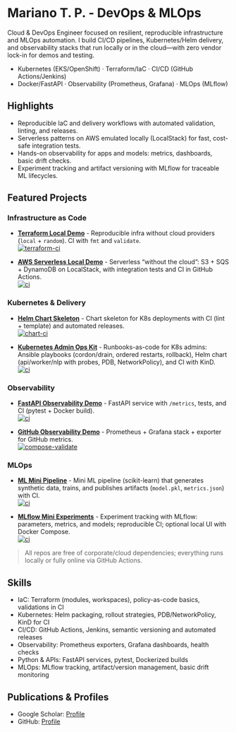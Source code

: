 # Mariano T. P. - DevOps & MLOps

Cloud & DevOps Engineer focused on resilient, reproducible infrastructure and MLOps automation. I build CI/CD pipelines, Kubernetes/Helm delivery, and observability stacks that run locally or in the cloud—with zero vendor lock-in for demos and testing.

- Kubernetes (EKS/OpenShift) · Terraform/IaC · CI/CD (GitHub Actions/Jenkins)  
- Docker/FastAPI · Observability (Prometheus, Grafana) · MLOps (MLflow)

## Highlights
- Reproducible IaC and delivery workflows with automated validation, linting, and releases.
- Serverless patterns on AWS emulated locally (LocalStack) for fast, cost-safe integration tests.
- Hands-on observability for apps and models: metrics, dashboards, basic drift checks.
- Experiment tracking and artifact versioning with MLflow for traceable ML lifecycles.

## Featured Projects

### Infrastructure as Code
- **[Terraform Local Demo](https://github.com/mariano-tp/terraform-local-demo)** - Reproducible infra without cloud providers (`local` + `random`). CI with `fmt` and `validate`.  
  [![terraform-ci](https://github.com/mariano-tp/terraform-local-demo/actions/workflows/terraform-ci.yml/badge.svg?branch=main&style=flat-square)](https://github.com/mariano-tp/terraform-local-demo/actions/workflows/terraform-ci.yml)

- **[AWS Serverless Local Demo](https://github.com/mariano-tp/aws-serverless-local-demo)** - Serverless “without the cloud”: S3 + SQS + DynamoDB on LocalStack, with integration tests and CI in GitHub Actions.  
  [![ci](https://github.com/mariano-tp/aws-serverless-local-demo/actions/workflows/ci.yml/badge.svg?branch=main&style=flat-square)](https://github.com/mariano-tp/aws-serverless-local-demo/actions/workflows/ci.yml)

### Kubernetes & Delivery
- **[Helm Chart Skeleton](https://github.com/mariano-tp/helm-chart-skeleton)** - Chart skeleton for K8s deployments with CI (lint + template) and automated releases.  
  [![chart-ci](https://github.com/mariano-tp/helm-chart-skeleton/actions/workflows/chart-ci.yml/badge.svg?branch=main&style=flat-square)](https://github.com/mariano-tp/helm-chart-skeleton/actions/workflows/chart-ci.yml)

- **[Kubernetes Admin Ops Kit](https://github.com/mariano-tp/k8s-admin-ops-kit)** - Runbooks-as-code for K8s admins: Ansible playbooks (cordon/drain, ordered restarts, rollback), Helm chart (api/worker/nlp with probes, PDB, NetworkPolicy), and CI with KinD.  
  [![ci](https://github.com/mariano-tp/k8s-admin-ops-kit/actions/workflows/ci.yml/badge.svg?branch=main&style=flat-square)](https://github.com/mariano-tp/k8s-admin-ops-kit/actions/workflows/ci.yml)

### Observability
- **[FastAPI Observability Demo](https://github.com/mariano-tp/fastapi-observability-demo)** - FastAPI service with `/metrics`, tests, and CI (pytest + Docker build).  
  [![ci](https://github.com/mariano-tp/fastapi-observability-demo/actions/workflows/ci.yml/badge.svg?branch=main&style=flat-square)](https://github.com/mariano-tp/fastapi-observability-demo/actions/workflows/ci.yml)

- **[GitHub Observability Demo](https://github.com/mariano-tp/github-observability-demo)** - Prometheus + Grafana stack + exporter for GitHub metrics.  
  [![compose-validate](https://github.com/mariano-tp/github-observability-demo/actions/workflows/compose-validate.yml/badge.svg?branch=main&style=flat-square)](https://github.com/mariano-tp/github-observability-demo/actions/workflows/compose-validate.yml)

### MLOps
- **[ML Mini Pipeline](https://github.com/mariano-tp/ml-mini-pipeline)** - Mini ML pipeline (scikit-learn) that generates synthetic data, trains, and publishes artifacts (`model.pkl`, `metrics.json`) with CI.  
  [![ci](https://github.com/mariano-tp/ml-mini-pipeline/actions/workflows/ci.yml/badge.svg?branch=main&style=flat-square)](https://github.com/mariano-tp/ml-mini-pipeline/actions/workflows/ci.yml)

- **[MLflow Mini Experiments](https://github.com/mariano-tp/mlflow-mini-experiments)** - Experiment tracking with MLflow: parameters, metrics, and models; reproducible CI; optional local UI with Docker Compose.  
  [![ci](https://github.com/mariano-tp/mlflow-mini-experiments/actions/workflows/ci.yml/badge.svg?branch=main&style=flat-square)](https://github.com/mariano-tp/mlflow-mini-experiments/actions/workflows/ci.yml)

> All repos are free of corporate/cloud dependencies; everything runs locally or fully online via GitHub Actions.

## Skills
- IaC: Terraform (modules, workspaces), policy-as-code basics, validations in CI
- Kubernetes: Helm packaging, rollout strategies, PDB/NetworkPolicy, KinD for CI
- CI/CD: GitHub Actions, Jenkins, semantic versioning and automated releases
- Observability: Prometheus exporters, Grafana dashboards, health checks
- Python & APIs: FastAPI services, pytest, Dockerized builds
- MLOps: MLflow tracking, artifact/version management, basic drift monitoring

## Publications & Profiles
- Google Scholar: [Profile](https://scholar.google.com/citations?hl=en&user=FCQXlNMAAAAJ)
- GitHub: [Profile](https://github.com/mariano-tp/academic-impact)
